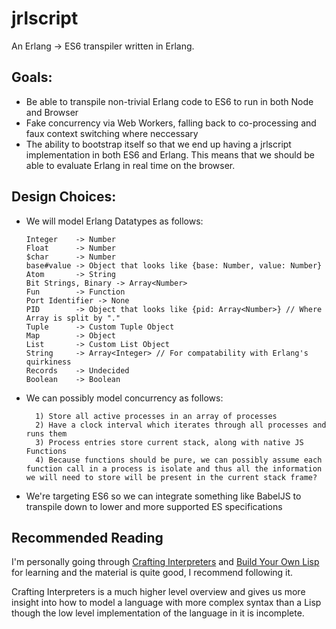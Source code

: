 # jrlscript
An Erlang -> ES6 transpiler written in Erlang.

## Goals:
- Be able to transpile non-trivial Erlang code to ES6 to run in both Node and Browser
- Fake concurrency via Web Workers, falling back to co-processing and faux context switching where neccessary
- The ability to bootstrap itself so that we end up having a jrlscript implementation in both ES6 and Erlang. This means that we should be able to evaluate Erlang in real time on the browser.

## Design Choices:
- We will model Erlang Datatypes as follows:
    ```
    Integer    -> Number
    Float      -> Number
    $char      -> Number
    base#value -> Object that looks like {base: Number, value: Number}
    Atom       -> String
    Bit Strings, Binary -> Array<Number>
    Fun        -> Function
    Port Identifier -> None
    PID        -> Object that looks like {pid: Array<Number>} // Where Array is split by "."
    Tuple      -> Custom Tuple Object
    Map        -> Object
    List       -> Custom List Object
    String     -> Array<Integer> // For compatability with Erlang's quirkiness
    Records    -> Undecided
    Boolean    -> Boolean
    ```
- We can possibly model concurrency as follows:
    ```
      1) Store all active processes in an array of processes
      2) Have a clock interval which iterates through all processes and runs them
      3) Process entries store current stack, along with native JS Functions
      4) Because functions should be pure, we can possibly assume each function call in a process is isolate and thus all the information we will need to store will be present in the current stack frame?
    ```
- We're targeting ES6 so we can integrate something like BabelJS to transpile down to lower and more supported ES specifications

## Recommended Reading
I'm personally going through [Crafting Interpreters](http://www.craftinginterpreters.com/) and [Build Your Own Lisp](http://www.buildyourownlisp.com/) for learning and the material is quite good, I recommend following it.

Crafting Interpreters is a much higher level overview and gives us more insight into how to model a language with more complex syntax than a Lisp though the low level implementation of the language in it is incomplete.
